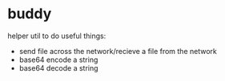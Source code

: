 # buddy

helper util to do useful things:

* send file across the network/recieve a file from the network
* base64 encode a string
* base64 decode a string